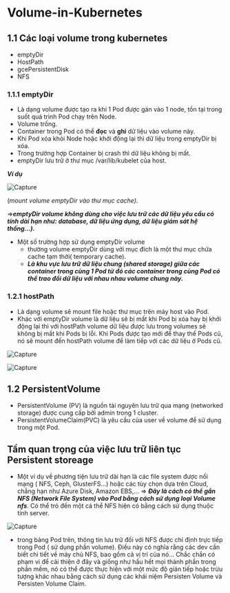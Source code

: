 # Volume-in-Kubernetes
## 1.1 Các loại volume trong kubernetes
* emptyDir
* HostPath
* gcePersistentDisk
* NFS
### 1.1.1 emptyDir
* Là dạng volume được tạo ra khi 1 Pod được gán vào 1 node, tồn tại trong suốt quá trình Pod chạy trên Node.
* Volume trống.
* Container trong Pod có thể **đọc** và **ghi** dữ liệu vào volume này.
* Khi Pod xóa khỏi Node hoặc khởi động lại thì dữ liệu trong emptyDir bị xóa.
* Trong trường hợp Container bị crash thì dữ liệu không bị mất.
* emptyDir lưu trữ ở thư mục /var/lib/kubelet của host.

***Ví dụ***

![Capture](https://user-images.githubusercontent.com/63154819/95811134-cdfc6080-0d3c-11eb-9bd0-1973d363a6f9.PNG)

(*mount volume emptyDir vào thư mục cache)*.

=>***emptyDir volume không dùng cho việc lưu trữ các dữ liệu yêu cầu có tính dài hạn như: database, dữ liệu ứng dụng, dữ liệu giám sát hệ thống...).***

* Một số trường hợp sử dụng emptyDir volume
  + thường volume emptyDir dùng với mục đích là một thư mục chứa cache tạm thời( temporary cache).
  + ***Là khu vực lưu trữ dữ liệu chung (shared storage) giữa các container trong cùng 1 Pod từ đó các container trong cùng Pod có thể trao đổi dữ liệu với nhau nhau volume chung này.***
### 1.2.1 hostPath
* Là dạng volume sẽ mount file hoặc thư mục trên máy host vào Pod. 
* Khác với emptyDir volume là dữ liệu sẽ bị mất khi Pod bị xóa hay bị khởi động lại thì với hostPath volume dữ liệu được lưu trong volumes sẽ không bị mất khi Pods bị lỗi. Khi Pods được tạo mới để thay thế Pods cũ, nó sẽ mount đến hostPath volume để làm tiếp với các dữ liệu ở Pods cũ.

![Capture](https://user-images.githubusercontent.com/63154819/95813175-7d3b3680-0d41-11eb-9c3c-8ebac6c108ce.PNG)


![Capture](https://user-images.githubusercontent.com/63154819/95812872-a0191b00-0d40-11eb-998b-afcf41e1c076.PNG)

## 1.2 PersistentVolume
* PersistentVolume (PV) là nguồn tài nguyên lưu trữ qua mạng (networked storage) được cung cấp bởi admin trong 1 cluster.
* PersistentVolumeClaim(PVC) là yêu cầu của user về volume để sử dụng trong một Pod.

## Tầm quan trọng của việc lưu trữ liên tục Persistent storeage
* Một ví dụ về phương tiện lưu trữ dài hạn là các file system được nối mạng ( NFS, Ceph, GlusterFS...) hoặc các tùy chọn dựa trên Cloud, chẳng hạn như Azure Disk, Amazon EBS,...
=> ***Đây là cách có thể gắn NFS (Network File System) vào Pod bằng cách sử dụng loại Volume nfs***. Có thể trỏ đến một cá thể NFS hiện có bằng cách sử dụng thuộc tính server.

![Capture](https://user-images.githubusercontent.com/63154819/97257816-9bc52580-1849-11eb-9520-c2e5309b5c4a.PNG)

* trong bảng Pod trên, thông tin lưu trữ đối với NFS được chỉ định trực tiếp trong Pod ( sử dụng phần volume). Điều này có nghĩa rằng các dev cần biết chi tiết về máy chủ NFS, bao gồm cả vị trí của nó... Chắc chắn có phạm vi để cải thiện ở đây và giống như hầu hết mọi thành phần trong phần mềm, nó có thể được thực hiện với một mức độ gián tiếp hoặc trừu tượng khác nhau bằng cách sử dụng các khái niệm Persisten Volume và Persisten Volume Claim.
